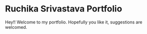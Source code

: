# Ruchika Srivastava Portfolio
 Hey!! Welcome to my portfolio. Hopefully you like it, suggestions are welcomed.